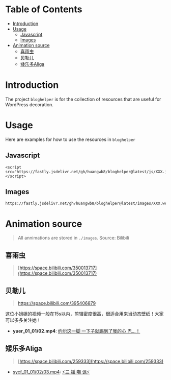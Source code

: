 # Table of Contents

- [Introduction](#Introduction)
- [Usage](#Usage)
  - [Javascript](#Javascript)
  - [Images](#Images)
- [Animation source](#Animation-source)
  - [喜雨虫](#喜雨虫)
  - [贝勒儿](#贝勒儿)
  - [矮乐多Aliga](#矮乐多Aliga)

# Introduction

The project `bloghelper` is for the collection of resources that are useful for WordPress decoration.

# Usage

Here are examples for how to use the resources in `bloghelper`

## Javascript

```php+HTML
<script src="https://fastly.jsdelivr.net/gh/huangwb8/bloghelper@latest/js/XXX.js"></script>
```

## Images

```
https://fastly.jsdelivr.net/gh/huangwb8/bloghelper@latest/images/XXX.webp
```

# Animation source

> All annimations are stored in `./images`. Source: Bilibili

## 喜雨虫

> [https://space.bilibili.com/350013717](https://space.bilibili.com/350013717)

## 贝勒儿

> https://space.bilibili.com/395406879

这位小姐姐的视频一般在15s以内，剪辑密度很高，很适合用来当动态壁纸！大家可以多多关注她！

+ **yuer_01_01/02.mp4**: [约尔这一脚 一下子就踢到了我的心 巴...！](https://www.bilibili.com/video/BV1fZ4y147Ry)

## 矮乐多Aliga

> [https://space.bilibili.com/259333](https://space.bilibili.com/259333)

+ [sycf_01_01/02/03.mp4](sycf_01_01/02/03.mp4): [⚡三 摇 嘲 讽⚡](https://www.bilibili.com/video/BV1pZ4y1e7Kv)


